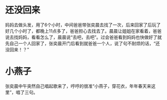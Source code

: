 # 还没回来

妈妈去做头发，用了6个小时，中间爸爸带张奕晨去找了一次，后来回家了后玩了好几个小时了，都晚上11点多了，爸爸担心去找去了。晨晨让姐姐在家看着，爸爸说去找妈妈，看看怎么了，晨晨说“去吧，去吧”。过会爸爸看到妈妈也快做好了就先自己一个人回家了，张奕晨开门后看到就爸爸一个人，说了句不耐烦的话，“还没回来！？”

# 小燕子

张奕晨中午突然自己唱起歌来了，哼哼的很准“小燕子，穿花衣，年年春天来这里”，唱了三句。
